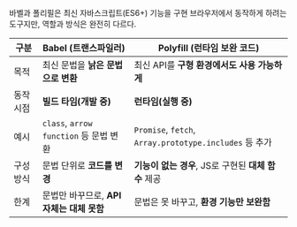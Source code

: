 바벨과 폴리필은 최신 자바스크립트(ES6+) 기능을 구현 브라우저에서 동작하게 하려는 도구지만, 역할과 방식은 완전히 다르다.

|구분|Babel (트랜스파일러)|Polyfill (런타임 보완 코드)|
|---|---|---|
|목적|최신 문법을 **낡은 문법으로 변환**|최신 API를 **구형 환경에서도 사용 가능하게**|
|동작 시점|**빌드 타임(개발 중)**|**런타임(실행 중)**|
|예시|`class`, `arrow function` 등 문법 변환|`Promise`, `fetch`, `Array.prototype.includes` 등 추가|
|구성 방식|문법 단위로 **코드를 변경**|**기능이 없는 경우**, JS로 구현된 **대체 함수** 제공|
|한계|문법만 바꾸므로, **API 자체는 대체 못함**|문법은 못 바꾸고, **환경 기능만 보완함**|
